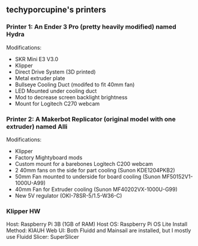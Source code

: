 ## techyporcupine's printers

### Printer 1: An Ender 3 Pro (pretty heavily modified) named Hydra

Modifications: 
- SKR Mini E3 V3.0
- Klipper
- Direct Drive System (3D printed)
- Metal extruder plate
- Bullseye Cooling Duct (modifed to fit 40mm fan)
- LED Mounted under cooling duct
- Mod to decrease screen backlight brightness
- Mount for Logitech C270 webcam


### Printer 2: A Makerbot Replicator (original model with one extruder) named Alli

Modifications: 
- Klipper
- Factory Mightyboard mods
- Custom mount for a barebones Logitech C200 webcam
- 2 40mm fans on the side for part cooling (Sunon KDE1204PKB2)
- 50mm Fan mounted to underside for board cooling (Sunon MF50152V1-1000U-A99)
- 40mm Fan for Extruder cooling (Sunon MF40202VX-1000U-G99)
- New 5V regulator (OKI-78SR-5/1.5-W36-C)

### Klipper HW

Host: Raspberry Pi 3B (1GB of RAM) 
Host OS: Raspberry Pi OS Lite
Install Method: KIAUH
Web UI: Both Fluidd and Mainsail are installed, but I mostly use Fluidd
Slicer: SuperSlicer
